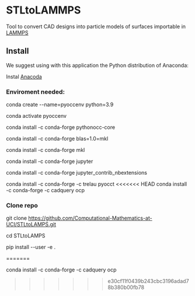 # STLtoLAMMPS
Tool to convert CAD designs into particle models of surfaces importable in [LAMMPS](https://www.lammps.org/)

## Install 

We suggest using with this application the Python distribution of Anaconda:

Instal [Anacoda](https://www.anaconda.com/products/distribution)

### Enviroment needed:

conda create --name=pyoccenv python=3.9

conda activate pyoccenv

conda install -c conda-forge pythonocc-core

conda install -c conda-forge  blas=1.0=mkl

conda install -c conda-forge  mkl

conda install -c conda-forge jupyter

conda install -c conda-forge jupyter_contrib_nbextensions

conda install -c conda-forge -c trelau pyocct
<<<<<<< HEAD
conda install -c conda-forge -c cadquery ocp

### Clone repo

git clone https://github.com/Computational-Mathematics-at-UCI/STLtoLAMPS.git

cd STLtoLAMPS

pip install --user -e .


=======

conda install -c conda-forge -c cadquery ocp
>>>>>>> e30cf11f0439b243cbc3196adad78b380b00fb78
